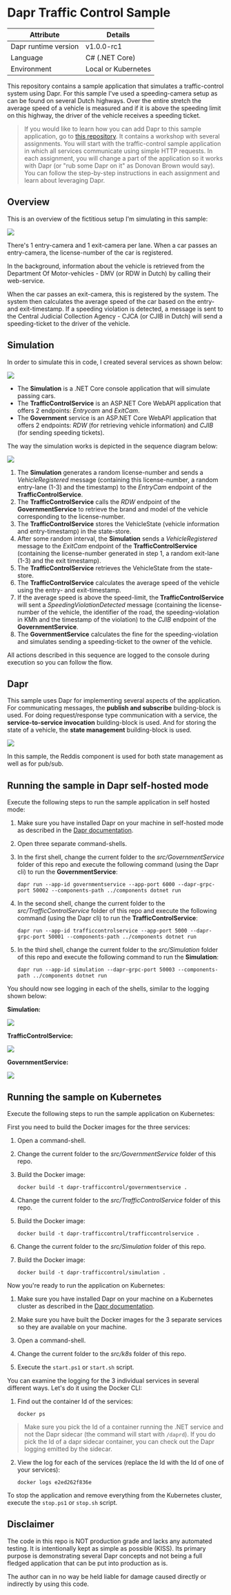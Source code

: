 # Dapr Traffic Control Sample

| Attribute            | Details             |
| -------------------- | ------------------- |
| Dapr runtime version | v1.0.0-rc1          |
| Language             | C# (.NET Core)      |
| Environment          | Local or Kubernetes |

This repository contains a sample application that simulates a traffic-control system using Dapr. For this sample I've used a speeding-camera setup as can be found on several Dutch highways. Over the entire stretch the average speed of a vehicle is measured and if it is above the speeding limit on this highway, the driver of the vehicle receives a speeding ticket.

> If you would like to learn how you can add Dapr to this sample application, go to [this repository](https://github.com/EdwinVW/dapr-hands-on). It contains a workshop with several assignments. You will start with the traffic-control sample application in which all services communicate using simple HTTP requests. In each assignment, you will change a part of the application so it works with Dapr (or "rub some Dapr on it" as Donovan Brown would say). You can follow the step-by-step instructions in each assignment and learn about leveraging Dapr.

## Overview
This is an overview of the fictitious setup I'm simulating in this sample:

![](img/speed-trap-overview.png)

There's 1 entry-camera and 1 exit-camera per lane. When a car passes an entry-camera, the license-number of the car is registered.

In the background, information about the vehicle  is retrieved from the Department Of Motor-vehicles - DMV (or RDW in Dutch) by calling their web-service.

When the car passes an exit-camera, this is registered by the system. The system then calculates the average speed of the car based on the entry- and exit-timestamp. If a speeding violation is detected, a message is sent to the Central Judicial Collection Agency - CJCA (or CJIB in Dutch) will send a speeding-ticket to the driver of the vehicle.

## Simulation
In order to simulate this in code, I created several services as shown below:

![](img/services.png)

- The **Simulation** is a .NET Core console application that will simulate passing cars.
- The **TrafficControlService** is an ASP.NET Core WebAPI application that offers 2 endpoints: *Entrycam* and *ExitCam*.
- The **Government** service is an ASP.NET Core WebAPI application that offers 2 endpoints: *RDW* (for retrieving vehicle information) and *CJIB* (for sending speeding tickets).

The way the simulation works is depicted in the sequence diagram below:

![](img/sequence.png)

1. The **Simulation** generates a random license-number and sends a *VehicleRegistered* message (containing this license-number, a random entry-lane (1-3) and the timestamp) to the *EntryCam* endpoint of the **TrafficControlService**.
2. The **TrafficControlService** calls the *RDW* endpoint of the **GovernmentService** to retrieve the brand and model of the vehicle corresponding to the license-number.
3. The **TrafficControlService** stores the VehicleState (vehicle information and entry-timestamp) in the state-store.
4. After some random interval, the **Simulation** sends a *VehicleRegistered* message to the *ExitCam* endpoint of the **TrafficControlService** (containing the license-number generated in step 1, a random exit-lane (1-3) and the exit timestamp).
5. The **TrafficControlService** retrieves the VehicleState from the state-store.
6. The **TrafficControlService** calculates the average speed of the vehicle using the entry- and exit-timestamp.
7. If the average speed is above the speed-limit, the **TrafficControlService** will sent a *SpeedingViolationDetected* message (containing the license-number of the vehicle, the identifier of the road, the speeding-violation in KMh and the timestamp of the violation) to the *CJIB* endpoint of the **GovernmentService**.
8. The **GovernmentService** calculates the fine for the speeding-violation and simulates sending a speeding-ticket to the owner of the vehicle.

All actions described in this sequence are logged to the console during execution so you can follow the flow.

## Dapr
This sample uses Dapr for implementing several aspects of the application. For communicating messages, the **publish and subscribe** building-block is used. For doing request/response type communication with a service, the  **service-to-service invocation** building-block is used. And for storing the state of a vehicle, the **state management** building-block is used.

![](img/dapr-setup.png)

In this sample, the Reddis component is used for both state management as well as for pub/sub.

## Running the sample in Dapr self-hosted mode
Execute the following steps to run the sample application in self hosted mode:

1. Make sure you have installed Dapr on your machine in self-hosted mode as described in the [Dapr documentation](https://docs.dapr.io/getting-started/install-dapr/).

2. Open three separate command-shells.

3. In the first shell, change the current folder to the *src/GovernmentService* folder of this repo and execute the following command (using the Dapr cli) to run the **GovernmentService**:

    ```
    dapr run --app-id governmentservice --app-port 6000 --dapr-grpc-port 50002 --components-path ../components dotnet run
    ```

4. In the second shell, change the current folder to the *src/TrafficControlService* folder of this repo and execute the following command (using the Dapr cli) to run the **TrafficControlService**:

    ```
    dapr run --app-id trafficcontrolservice --app-port 5000 --dapr-grpc-port 50001 --components-path ../components dotnet run
    ```

5. In the third shell, change the current folder to the *src/Simulation* folder of this repo and execute the following command to run the **Simulation**:

    ```
    dapr run --app-id simulation --dapr-grpc-port 50003 --components-path ../components dotnet run
    ```

You should now see logging in each of the shells, similar to the logging shown below:

**Simulation:**  

![](img/logging-simulation.png)

**TrafficControlService:**  

![](img/logging-trafficcontrolservice.png)

**GovernmentService:**  

![](img/logging-governmentservice.png)

## Running the sample on Kubernetes
Execute the following steps to run the sample application on Kubernetes:

First you need to build the Docker images for the three services:

1. Open a command-shell.

2. Change the current folder to the *src/GovernmentService* folder of this repo.

3. Build the Docker image:

    ```
    docker build -t dapr-trafficcontrol/governmentservice .
    ```

4. Change the current folder to the *src/TrafficControlService* folder of this repo.

5. Build the Docker image:

    ```
    docker build -t dapr-trafficcontrol/trafficcontrolservice .
    ```

6. Change the current folder to the *src/Simulation* folder of this repo.

7. Build the Docker image:

    ```
    docker build -t dapr-trafficcontrol/simulation .
    ```

Now you're ready to run the application on Kubernetes:

1. Make sure you have installed Dapr on your machine on a Kubernetes cluster as described in the [Dapr documentation](https://docs.dapr.io/getting-started/install-dapr/).

2. Make sure you have built the Docker images for the 3 separate services so they are available on your machine.

3. Open a command-shell.

4. Change the current folder to the *src/k8s* folder of this repo.

5. Execute the `start.ps1` or `start.sh` script.

You can examine the logging for the 3 individual services in several different ways. Let's do it using the Docker CLI:

1. Find out the container Id of the services:

    ```
    docker ps
    ```

  > Make sure you pick the Id of a container running the .NET service and not the Dapr sidecar (the command will start with `/daprd`). If you do pick the Id of a dapr sidecar container, you can check out the Dapr logging emitted by the sidecar.

2. View the log for each of the services (replace the Id with the Id of one of your services):

    ```
    docker logs e2ed262f836e
    ```

To stop the application and remove everything from the Kubernetes cluster, execute the `stop.ps1` or `stop.sh` script.

## Disclaimer
The code in this repo is NOT production grade and lacks any automated testing. It is intentionally kept as simple as possible (KISS). Its primary purpose is demonstrating several Dapr concepts and not being a full fledged application that can be put into production as is.

The author can in no way be held liable for damage caused directly or indirectly by using this code.
